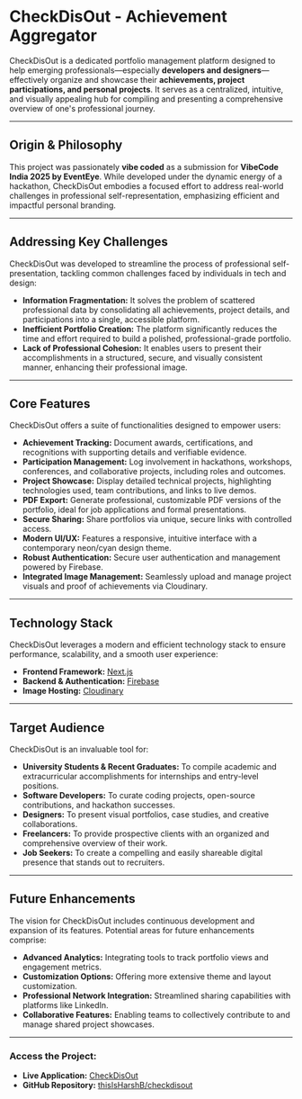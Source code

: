 # CheckDisOut - Achievement Aggregator

CheckDisOut is a dedicated portfolio management platform designed to help emerging professionals—especially **developers and designers**—effectively organize and showcase their **achievements, project participations, and personal projects**. It serves as a centralized, intuitive, and visually appealing hub for compiling and presenting a comprehensive overview of one's professional journey.

---

## Origin & Philosophy

This project was passionately **vibe coded** as a submission for **VibeCode India 2025 by EventEye**. While developed under the dynamic energy of a hackathon, CheckDisOut embodies a focused effort to address real-world challenges in professional self-representation, emphasizing efficient and impactful personal branding.

---

## Addressing Key Challenges

CheckDisOut was developed to streamline the process of professional self-presentation, tackling common challenges faced by individuals in tech and design:

* **Information Fragmentation:** It solves the problem of scattered professional data by consolidating all achievements, project details, and participations into a single, accessible platform.
* **Inefficient Portfolio Creation:** The platform significantly reduces the time and effort required to build a polished, professional-grade portfolio.
* **Lack of Professional Cohesion:** It enables users to present their accomplishments in a structured, secure, and visually consistent manner, enhancing their professional image.

---

## Core Features

CheckDisOut offers a suite of functionalities designed to empower users:

* **Achievement Tracking:** Document awards, certifications, and recognitions with supporting details and verifiable evidence.
* **Participation Management:** Log involvement in hackathons, workshops, conferences, and collaborative projects, including roles and outcomes.
* **Project Showcase:** Display detailed technical projects, highlighting technologies used, team contributions, and links to live demos.
* **PDF Export:** Generate professional, customizable PDF versions of the portfolio, ideal for job applications and formal presentations.
* **Secure Sharing:** Share portfolios via unique, secure links with controlled access.
* **Modern UI/UX:** Features a responsive, intuitive interface with a contemporary neon/cyan design theme.
* **Robust Authentication:** Secure user authentication and management powered by Firebase.
* **Integrated Image Management:** Seamlessly upload and manage project visuals and proof of achievements via Cloudinary.

---

## Technology Stack

CheckDisOut leverages a modern and efficient technology stack to ensure performance, scalability, and a smooth user experience:

* **Frontend Framework:** [Next.js](https://nextjs.org/)
* **Backend & Authentication:** [Firebase](https://firebase.google.com/)
* **Image Hosting:** [Cloudinary](https://cloudinary.com/)

---

## Target Audience

CheckDisOut is an invaluable tool for:

* **University Students & Recent Graduates:** To compile academic and extracurricular accomplishments for internships and entry-level positions.
* **Software Developers:** To curate coding projects, open-source contributions, and hackathon successes.
* **Designers:** To present visual portfolios, case studies, and creative collaborations.
* **Freelancers:** To provide prospective clients with an organized and comprehensive overview of their work.
* **Job Seekers:** To create a compelling and easily shareable digital presence that stands out to recruiters.

---

## Future Enhancements

The vision for CheckDisOut includes continuous development and expansion of its features. Potential areas for future enhancements comprise:

* **Advanced Analytics:** Integrating tools to track portfolio views and engagement metrics.
* **Customization Options:** Offering more extensive theme and layout customization.
* **Professional Network Integration:** Streamlined sharing capabilities with platforms like LinkedIn.
* **Collaborative Features:** Enabling teams to collectively contribute to and manage shared project showcases.

---

### Access the Project:

* **Live Application:** [CheckDisOut](https://checkdisout.vercel.app/)
* **GitHub Repository:** [thisIsHarshB/checkdisout](https://github.com/thisIsHarshB/checkdisout)
